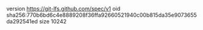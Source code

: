 version https://git-lfs.github.com/spec/v1
oid sha256:770b6bd6c4e8889208f36ffa92660521940c00b815da35e9073655da292541ed
size 10242
